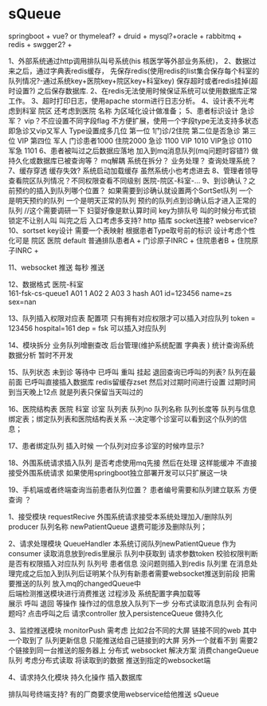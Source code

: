# sQueue

springboot + vue? or thymeleaf? + druid + mysql?+oracle + 
rabbitmq + redis + swgger2? + 

1、外部系统通过http调用排队叫号系统(his 核医学等外部业务系统)，
2、数据过来之后，通过字典表redis缓存，
先保存redis(使用redis的list集合保存每个科室的队列情况?-通过系统key+医院key+院区key+科室key) 
保存超时或者redis挂掉(超时设置?) 
之后保存数据库.
2、在redis无法使用时候保证系统可以使用数据库正常工作。
3、超时打印日志，使用apache storm进行日志分析。
4、设计表不光考虑到科室 院区 还考虑到医院 名称  为区域化设计做准备；
5、患者标识设计 急诊 军？ vip？不应设置不同字段flag 
不方便扩展，使用一个字段type无法支持多状态 即急诊又vip又军人
Type设置成多几位 第一位 1门诊/2住院 
第二位是否急诊 第三位 VIP 第四位 军人
门诊患者1000 住院2000 急诊 1100 VIP 1010 VIP急诊 0110 军急 1101
6、患者被叫过之后数据应落地 加入到mq消息队列(mq问题时容错?) 
做持久化或数据库已被查询等？
mq解耦 系统在拆分？ 业务处理？  查询处理系统？
7、缓存穿透  缓存失效? 系统启动加载缓存 虽然系统小也考虑进去
8、管理者领导查看院区队列情况？不同权限查看不同级别 医院-院区-科室-...
9、到诊确认？之前预约的插入到队列哪个位置？
如果需要到诊确认就设置两个SortSet队列 一个是明天预约的队列
 一个是明天正常的队列  预约的队列点到诊确认后才进入正常的队列
 //这个需要调研一下 妇婴好像是默认算时间
key为排队号 叫的时候分布式锁 锁定不让别人叫
叫完之后
入口考虑多支持? http 插库 socket连接? webservice?
10、sortset key设计 
需要一个表映射 根据患者Type取号前的标识 设计考虑个性化可是 院区 医院 default
普通排队患者A + 门诊原子INRC +
住院患者B + 住院原子INRC +

11、websocket 推送 每秒 推送

12、数据格式 医院-科室  
161-fsk-cs-queue1
A01 1 A02 2 A03 3
hash A01 id=123456 name=zs sex=nan

13、队列插入权限对应表 配置项
只有拥有对应权限才可以插入对应队列
token = 123456  hospital=161  dep = fsk 可以插入对应队列

14、模块拆分 
业务队列增删查改  后台管理(维护系统配置 字典表 )
统计查询系统数据分析 暂时不开发
 
15、队列状态 
未到诊 等待中 已呼叫 重叫 挂起 
退回查询已呼叫的列表? 队列在最前面
已呼叫直接插入数据库 redis留缓存zset 然后对过期时间进行设置
过期时间到当天晚上12点 就是列表只保留当天叫过的

16、医院结构表
医院 科室 诊室 
队列表 
队列no 队列名称 队列长度等
队列与信息绑定表；绑定队列表和医院结构表关系 --决定哪个诊室可以看到这个队列的信息；

17、患者绑定队列 插入时候
一个队列对应多诊室的时候咋显示?

18、外围系统请求插入队列 是否考虑使用mq先接 然后在处理
这样能缓冲 不直接接受外围系统请求  如果使用springboot独立部署开发可以只扩展这一块

19、手机端或者终端查询当前患者队列位置？
患者编号需要和队列建立联系 方便查询 ？ 

1、接受模块 requestRecive
外围系统请求接受本系统处理加入/删除队列 producer
队列名称 newPatientQueue
退费可能涉及删除队列；

2、请求处理模块 QueueHandler
本系统订阅队列newPatientQueue 作为 consumer 读取消息放到redis里展示 
队列中获取到 
请求参数token 校验权限判断是否有权限插入对应队列
队列号 患者信息
没问题则插入到redis 队列里
在消息处理完成之后加入到队列后证明某个队列有新患者需要websocket推送到前段 
把需要推送的队列 放入mq的changedQueue中  
后端检测推送模块进行消费推送
过程涉及 系统配置字典加载等  
展示 呼叫 退回 等操作  操作过的信息放入队列下一步
分布式读取消息队列 会有问题吗?
点击呼叫之后
请求controller 
放入persistenceQueue 做持久化

3、监控推送模块 monitorPush
需考虑 比如2台不同的大屏 链接不同的web 
其中一个取到了 队列更新信息 只能推送给自己链接到的大屏 另外一个就看不到
需要2个链接到同一台推送的服务器上
分布式 websocket 解决方案
消费changeQueue队列  考虑分布式读取
将读取到的数据 推送到指定的websocket端 

4、请求持久化模块
持久化操作 插入数据库


排队叫号终端支持? 有的厂商要求使用webservice给他推送
sQueue
